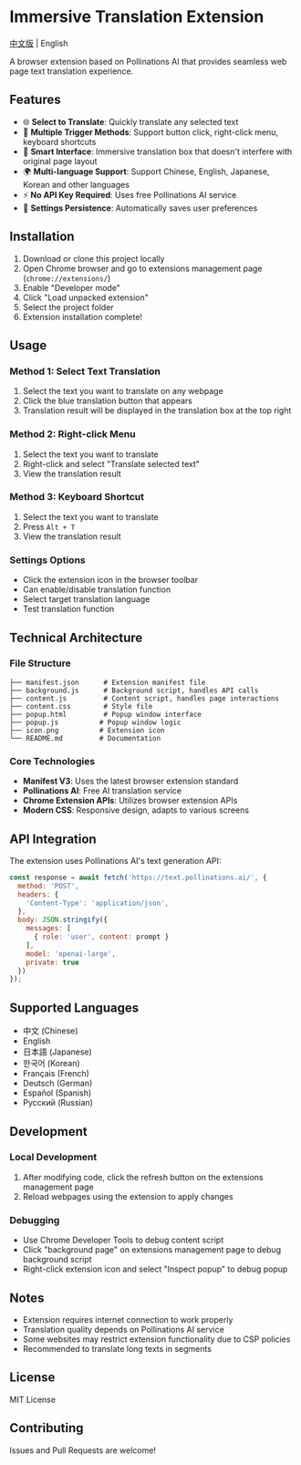 # Immersive Translation Extension

[中文版](README.md) | English

A browser extension based on Pollinations AI that provides seamless web page text translation experience.

## Features

- 🌐 **Select to Translate**: Quickly translate any selected text
- 🎯 **Multiple Trigger Methods**: Support button click, right-click menu, keyboard shortcuts
- 🔧 **Smart Interface**: Immersive translation box that doesn't interfere with original page layout
- 🌍 **Multi-language Support**: Support Chinese, English, Japanese, Korean and other languages
- ⚡ **No API Key Required**: Uses free Pollinations AI service
- 💾 **Settings Persistence**: Automatically saves user preferences

## Installation

1. Download or clone this project locally
2. Open Chrome browser and go to extensions management page (`chrome://extensions/`)
3. Enable "Developer mode"
4. Click "Load unpacked extension"
5. Select the project folder
6. Extension installation complete!

## Usage

### Method 1: Select Text Translation
1. Select the text you want to translate on any webpage
2. Click the blue translation button that appears
3. Translation result will be displayed in the translation box at the top right

### Method 2: Right-click Menu
1. Select the text you want to translate
2. Right-click and select "Translate selected text"
3. View the translation result

### Method 3: Keyboard Shortcut
1. Select the text you want to translate
2. Press `Alt + T`
3. View the translation result

### Settings Options
- Click the extension icon in the browser toolbar
- Can enable/disable translation function
- Select target translation language
- Test translation function

## Technical Architecture

### File Structure
```
├── manifest.json      # Extension manifest file
├── background.js      # Background script, handles API calls
├── content.js         # Content script, handles page interactions
├── content.css        # Style file
├── popup.html         # Popup window interface
├── popup.js          # Popup window logic
├── icon.png          # Extension icon
└── README.md         # Documentation
```

### Core Technologies
- **Manifest V3**: Uses the latest browser extension standard
- **Pollinations AI**: Free AI translation service
- **Chrome Extension APIs**: Utilizes browser extension APIs
- **Modern CSS**: Responsive design, adapts to various screens

## API Integration

The extension uses Pollinations AI's text generation API:

```javascript
const response = await fetch('https://text.pollinations.ai/', {
  method: 'POST',
  headers: {
    'Content-Type': 'application/json',
  },
  body: JSON.stringify({
    messages: [
      { role: 'user', content: prompt }
    ],
    model: 'openai-large',
    private: true
  })
});
```

## Supported Languages

- 中文 (Chinese)
- English
- 日本語 (Japanese)
- 한국어 (Korean)
- Français (French)
- Deutsch (German)
- Español (Spanish)
- Русский (Russian)

## Development

### Local Development
1. After modifying code, click the refresh button on the extensions management page
2. Reload webpages using the extension to apply changes

### Debugging
- Use Chrome Developer Tools to debug content script
- Click "background page" on extensions management page to debug background script
- Right-click extension icon and select "Inspect popup" to debug popup

## Notes

- Extension requires internet connection to work properly
- Translation quality depends on Pollinations AI service
- Some websites may restrict extension functionality due to CSP policies
- Recommended to translate long texts in segments

## License

MIT License

## Contributing

Issues and Pull Requests are welcome!